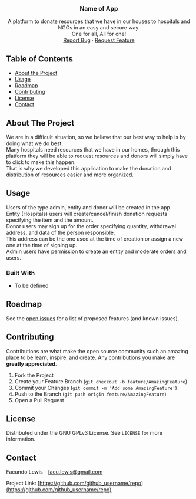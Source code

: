 
<br />
<p align="center">
  <h3 align="center">Name of App</h3>

  <p align="center">
    A platform to donate resources that we have in our houses to hospitals and NGOs in an easy and secure way.
    <br />
    One for all, All for one!
    <br />
    <a href="https://github.com/github_username/repo/issues">Report Bug</a>
    ·
    <a href="https://github.com/github_username/repo/issues">Request Feature</a>
  </p>
</p>



<!-- TABLE OF CONTENTS -->
## Table of Contents

* [About the Project](#about-the-project)
* [Usage](#usage)
* [Roadmap](#roadmap)
* [Contributing](#contributing)
* [License](#license)
* [Contact](#contact)



<!-- ABOUT THE PROJECT -->
## About The Project

We are in a difficult situation, so we believe that our best way to help is by doing what we do best.  
Many hospitals need resources that we have in our homes, through this platform they will be able to 
request resources and donors will simply have to click to make this happen.  
That is why we developed this application to make the donation and distribution of resources easier and more organized.


<!-- USAGE EXAMPLES -->
## Usage

Users of the type admin, entity and donor will be created in the app.  
Entity (Hospitals) users will create/cancel/finish donation requests specifying the item and the amount.  
Donor users may sign up for the order specifying quantity, withdrawal address, and data of the person responsible.  
This address can be the one used at the time of creation or assign a new one at the time of signing up.  
Admin users have permission to create an entity and moderate orders and users.

### Built With
* To be defined
<!--
* []()
* []()
* []()
 -->

<!-- ROADMAP -->
## Roadmap

See the [open issues](https://github.com/github_username/repo/issues) for a list of proposed features (and known issues).



<!-- CONTRIBUTING -->
## Contributing

Contributions are what make the open source community such an amazing place to be learn, inspire, and create. Any contributions you make are **greatly appreciated**.

1. Fork the Project
2. Create your Feature Branch (`git checkout -b feature/AmazingFeature`)
3. Commit your Changes (`git commit -m 'Add some AmazingFeature'`)
4. Push to the Branch (`git push origin feature/AmazingFeature`)
5. Open a Pull Request



<!-- LICENSE -->
## License

Distributed under the GNU GPLv3 License. See `LICENSE` for more information.



<!-- CONTACT -->
## Contact

Facundo Lewis - facu.lewis@gmail.com

Project Link: [https://github.com/github_username/repo](https://github.com/github_username/repo)
